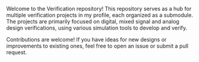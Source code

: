 Welcome to the Verification repository! This repository serves as a hub for multiple verification projects in my profile, each organized as a submodule. The projects are primarily focused on digital, mixed signal and analog design verifications, using various simulation tools to develop and verify.

Contributions are welcome! If you have ideas for new designs or improvements to existing ones, feel free to open an issue or submit a pull request.
